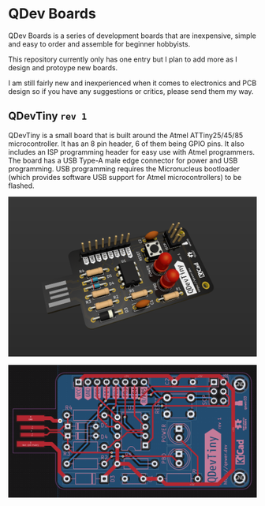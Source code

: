 # QDev Boards

QDev Boards is a series of development boards that are inexpensive, simple and easy to order and assemble for beginner hobbyists.

This repository currently only has one entry but I plan to add more as I design and protoype new boards.

I am still fairly new and inexperienced when it comes to electronics and PCB design so if you have any suggestions or critics, please send them my way.

## QDevTiny `rev 1`

QDevTiny is a small board that is built around the Atmel ATTiny25/45/85 microcontroller. It has an 8 pin header, 6 of them being GPIO pins. It also includes an ISP programming header for easy use with Atmel programmers. The board has a USB Type-A male edge connector for power and USB programming. USB programming requires the Micronucleus bootloader (which provides software USB support for Atmel microcontrollers) to be flashed.

![](https://github.com/qewer33/QDev-Boards/blob/main/assets/qdevtiny-3d-board.png?raw=true)

![](https://github.com/qewer33/QDev-Boards/blob/main/assets/qdevtiny-pcb-board.png?raw=true)
